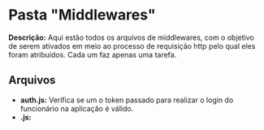 # Pasta "Middlewares"

**Descrição:** Aqui estão todos os arquivos de middlewares, com o objetivo de serem ativados em meio ao processo de requisição http pelo qual eles foram atribuídos. Cada um faz apenas uma tarefa.
  
## Arquivos

* **auth.js:** Verifica se um o token passado para realizar o login do funcionário na aplicação é válido.
* **.js:** 